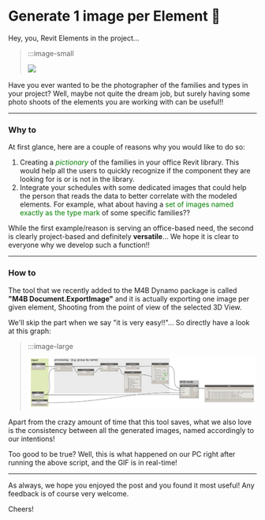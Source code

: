 <!-- {
"createdAt": "Mar 20, 2023",
"title": "Generate 1 image per Element 📸",
"tags": ["Dynamo", "Revit API", "Python"],
"votes": 3,
"views": 310,
"published": true
} -->

# Generate 1 image per Element 📸

Hey, you, Revit Elements in the project...

> :::image-small
>
> ![](https://media4.giphy.com/media/a99S1kaIkfIRPykE9S/giphy.gif)

Have you ever wanted to be the photographer of the families and types in your project? Well, maybe not quite the dream job, but surely having some photo shoots of the elements you are working with can be useful!!

---

### Why to

At first glance, here are a couple of reasons why you would like to do so:

1. Creating a <i style="color:green">pictionary</i> of the families in your office Revit library. This would help all the users to quickly recognize if the component they are looking for is or is not in the library.
2. Integrate your schedules with some dedicated images that could help the person that reads the data to better correlate with the modeled elements. For example, what about having a <span style="color:green">set of images named exactly as the type mark </span> of some specific families??

While the first example/reason is serving an office-based need, the second is clearly project-based and definitely **versatile**... We hope it is clear to everyone why we develop such a function!!

---

### How to

The tool that we recently added to the M4B Dynamo package is called **"M4B Document.ExportImage"** and it is actually exporting one image per given element, Shooting from the point of view of the selected 3D View.

We'll skip the part when we say "it is very easy!!"... So directly have a look at this graph:

> :::image-large
>
> ![](./media/generate-1-image-per-element.png)

Apart from the crazy amount of time that this tool saves, what we also love is the consistency between all the generated images, named accordingly to our intentions!

Too good to be true? Well, this is what happened on our PC right after running the above script, and the GIF is in real-time!

---

As always, we hope you enjoyed the post and you found it most useful! Any feedback is of course very welcome.

Cheers!
